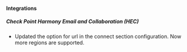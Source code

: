
#### Integrations

##### Check Point Harmony Email and Collaboration (HEC)

- Updated the option for url in the connect section configuration. Now more regions are supported.

